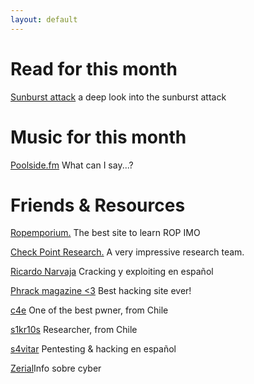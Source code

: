 ```yaml
---
layout: default
---
```



# Read for this month

[Sunburst attack](https://research.checkpoint.com/2021/deep-into-the-sunburst-attack/) a deep look into the sunburst attack

# Music for this month

[Poolside.fm](https://poolside.fm/) What can I say...?

# Friends & Resources


[Ropemporium.](https://ropemporium.com/) The best site to learn ROP IMO

[Check Point Research.](https://research.checkpoint.com/) A very impressive research team.

[Ricardo Narvaja](http://ricardonarvaja.info/) Cracking y exploiting en español

[Phrack magazine <3](http://www.phrack.org/) Best hacking site ever!

[c4e](https://c4ebt.github.io/) One of the best pwner, from Chile

[s1kr10s](https://medium.com/@s1kr10s) Researcher, from Chile

[s4vitar](https://www.youtube.com/channel/UCNHWpNqiM8yOQcHXtsluD7Q) Pentesting  & hacking en español

[Zerial](https://blog.zerial.org/)Info sobre cyber

